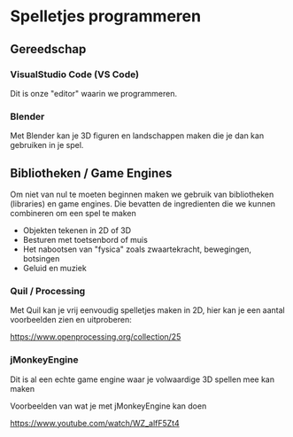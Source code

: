 # Spelletjes programmeren

## Gereedschap

### VisualStudio Code (VS Code)

Dit is onze "editor" waarin we programmeren.

### Blender

Met Blender kan je 3D figuren en landschappen maken die je dan kan gebruiken in
je spel.

## Bibliotheken / Game Engines

Om niet van nul te moeten beginnen maken we gebruik van bibliotheken (libraries)
en game engines. Die bevatten de ingredienten die we kunnen combineren om een
spel te maken

- Objekten tekenen in 2D of 3D
- Besturen met toetsenbord of muis
- Het nabootsen van "fysica" zoals zwaartekracht, bewegingen, botsingen
- Geluid en muziek

### Quil / Processing

Met Quil kan je vrij eenvoudig spelletjes maken in 2D, hier kan je een aantal
voorbeelden zien en uitproberen:

https://www.openprocessing.org/collection/25

### jMonkeyEngine

Dit is al een echte game engine waar je volwaardige 3D spellen mee kan maken

Voorbeelden van wat je met jMonkeyEngine kan doen

https://www.youtube.com/watch/WZ_alfF5Zt4
